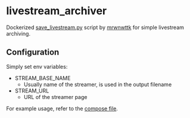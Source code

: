 # livestream_archiver
Dockerized [save_livestream.py](https://github.com/mrwnwttk/livestream_scripts/blob/main/save_livestream.py) 
script by [mrwnwttk](https://github.com/mrwnwttk) for simple livestream archiving.

## Configuration
Simply set env variables:
- STREAM_BASE_NAME
  - Usually name of the streamer, is used in the output filename
- STREAM_URL
  - URL of the streamer page

For example usage, refer to the [compose file](./docker-compose.yml).
